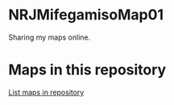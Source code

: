 
# NRJMifegamisoMap01

 Sharing my maps online.

# Maps in this repository
[List maps in repository](https://maps.csr.ufmg.br/calculator/?lang=eng&map=&queryid=152&listRepository=Repository&storeurl=https://github.com/y2u246/NRJMifegamisoMap01/)